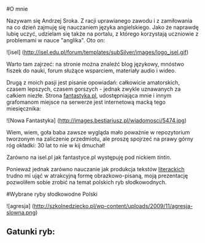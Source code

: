 #O mnie


Nazywam się Andrzej Sroka. Z racji uprawianego zawodu i z zamiłowania na co dzień zajmuję się nauczaniem języka angielskiego.
Jako że naprawdę lubię uczyć, udzielam się także na portalu, z którego korzystają uczniowie z problemami w nauce "anglika". Oto on:

![isel] (http://isel.edu.pl/forum/templates/subSilver/images/logo_isel.gif)

Warto tam zajrzeć: na stronie można znaleźć blog językowy, mnóstwo fiszek do nauki, forum służące wsparciem, materiały audio i wideo.

Drugą z moich pasji jest pisanie opowiadań: całkowicie amatorskich, czasem lepszych, czasem gorszych - jednak zwykle uznawanych za całkiem niezłe.
Strona [fantastyka.pl](http://www.fantastyka.pl/), udostępniająca mnie i innym grafomanom miejsce na serwerze jest internetową macką tego miesięcznika:

![Nowa Fantastyka] (http://images.bestiariusz.pl/wiadomosci/5474.jpg)

Wiem, wiem, goła baba zawsze wygląda mało poważnie w repozytorium tworzonym na zaliczenie przedmiotu, ale proszę spojrzeć na prawy górny róg okładki: 30 lat to nie w kij dmuchał!

Zarówno na isel.pl jak fantastyce.pl występuję pod nickiem *tintin*.

Ponieważ jednak zarówno nauczanie jak produkcja tekstów [literackich](http://www.collegecrunch.org/wp-content/uploads/2008/10/ape-keyboard1.jpg) trudno mi ująć w atrakcyjną formę obrazkowo-pisaną, moją prezentację pozwoliłem sobie zrobić na temat polskich ryb słodkowodnych.

#Wybrane ryby słodkowodne Polski

![agresja] (http://szkolnedziecko.pl/wp-content/uploads/2009/11/agresja-slowna.png)

## Gatunki ryb:

